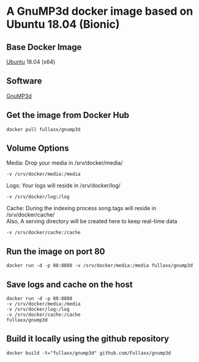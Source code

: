 # A GnuMP3d docker image based on Ubuntu 18.04 (Bionic)

## Base Docker Image
[Ubuntu](https://hub.docker.com/_/ubuntu) 18.04 (x64)

## Software
[GnuMP3d](https://www.gnu.org/software/gnump3d/)

## Get the image from Docker Hub
```
docker pull fullaxx/gnump3d
```

## Volume Options
Media: Drop your media in /srv/docker/media/
```
-v /srv/docker/media:/media
```
Logs: Your logs will reside in /srv/docker/log/
```
-v /srv/docker/log:/log
```
Cache: During the indexing process song.tags will reside in /srv/docker/cache/ \
Also, A serving directory will be created here to keep real-time data
```
-v /srv/docker/cache:/cache
```

## Run the image on port 80
```
docker run -d -p 80:8888 -v /srv/docker/media:/media fullaxx/gnump3d
```

## Save logs and cache on the host
```
docker run -d -p 80:8888
-v /srv/docker/media:/media
-v /srv/docker/log:/log
-v /srv/docker/cache:/cache
fullaxx/gnump3d
```

## Build it locally using the github repository
```
docker build -t="fullaxx/gnump3d" github.com/Fullaxx/gnump3d
```
